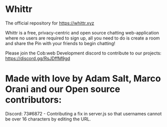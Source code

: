 # Whittr
The official repository for https://whittr.xyz

Whittr is a free, privacy-centric and open source chatting web-application where no users are required to sign up, all you need to do is create a room and share the Pin with your friends to begin chatting!

Please join the Cob:web Development discord to contribute to our projects: https://discord.gg/RsJDffM9gd

# Made with love by Adam Salt, Marco Orani and our Open source contributors: 

Discord: 73#6872 - Contributing a fix in server.js so that usernames cannot be over 16 characters by editing the URL.
